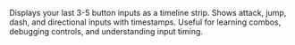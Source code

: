 Displays your last 3-5 button inputs as a timeline strip. Shows attack, jump, dash, and directional inputs with timestamps. Useful for learning combos, debugging controls, and understanding input timing.